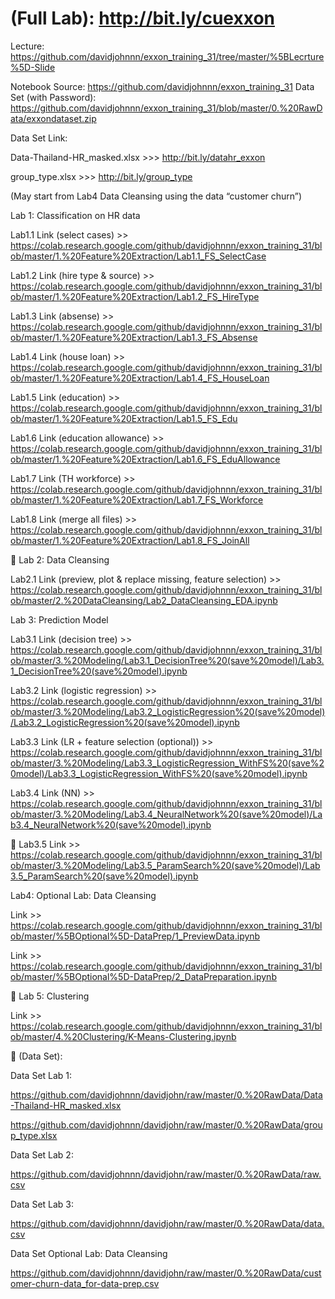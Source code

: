 # (Full Lab): http://bit.ly/cuexxon

Lecture: https://github.com/davidjohnnn/exxon_training_31/tree/master/%5BLecrture%5D-Slide

Notebook Source: https://github.com/davidjohnnn/exxon_training_31
Data Set (with Password): https://github.com/davidjohnnn/exxon_training_31/blob/master/0.%20RawData/exxondataset.zip

Data Set Link:

Data-Thailand-HR_masked.xlsx >>> http://bit.ly/datahr_exxon

group_type.xlsx >>> http://bit.ly/group_type


(May start from Lab4 Data Cleansing using the data “customer churn”)

Lab 1: Classification on HR data

Lab1.1 Link (select cases) >> https://colab.research.google.com/github/davidjohnnn/exxon_training_31/blob/master/1.%20Feature%20Extraction/Lab1.1_FS_SelectCase


Lab1.2 Link (hire type & source) >> https://colab.research.google.com/github/davidjohnnn/exxon_training_31/blob/master/1.%20Feature%20Extraction/Lab1.2_FS_HireType


Lab1.3 Link (absense) >> https://colab.research.google.com/github/davidjohnnn/exxon_training_31/blob/master/1.%20Feature%20Extraction/Lab1.3_FS_Absense


Lab1.4 Link (house loan) >> https://colab.research.google.com/github/davidjohnnn/exxon_training_31/blob/master/1.%20Feature%20Extraction/Lab1.4_FS_HouseLoan


Lab1.5 Link (education) >> https://colab.research.google.com/github/davidjohnnn/exxon_training_31/blob/master/1.%20Feature%20Extraction/Lab1.5_FS_Edu


Lab1.6 Link (education allowance) >> https://colab.research.google.com/github/davidjohnnn/exxon_training_31/blob/master/1.%20Feature%20Extraction/Lab1.6_FS_EduAllowance


Lab1.7 Link (TH workforce) >> https://colab.research.google.com/github/davidjohnnn/exxon_training_31/blob/master/1.%20Feature%20Extraction/Lab1.7_FS_Workforce


Lab1.8 Link (merge all files) >> https://colab.research.google.com/github/davidjohnnn/exxon_training_31/blob/master/1.%20Feature%20Extraction/Lab1.8_FS_JoinAll


Lab 2: Data Cleansing

Lab2.1 Link (preview, plot & replace missing, feature selection) >> https://colab.research.google.com/github/davidjohnnn/exxon_training_31/blob/master/2.%20DataCleansing/Lab2_DataCleansing_EDA.ipynb


Lab 3: Prediction Model

Lab3.1 Link (decision tree) >> https://colab.research.google.com/github/davidjohnnn/exxon_training_31/blob/master/3.%20Modeling/Lab3.1_DecisionTree%20(save%20model)/Lab3.1_DecisionTree%20(save%20model).ipynb


Lab3.2 Link (logistic regression) >> https://colab.research.google.com/github/davidjohnnn/exxon_training_31/blob/master/3.%20Modeling/Lab3.2_LogisticRegression%20(save%20model)/Lab3.2_LogisticRegression%20(save%20model).ipynb


Lab3.3 Link (LR + feature selection (optional)) >> https://colab.research.google.com/github/davidjohnnn/exxon_training_31/blob/master/3.%20Modeling/Lab3.3_LogisticRegression_WithFS%20(save%20model)/Lab3.3_LogisticRegression_WithFS%20(save%20model).ipynb


Lab3.4 Link (NN) >> https://colab.research.google.com/github/davidjohnnn/exxon_training_31/blob/master/3.%20Modeling/Lab3.4_NeuralNetwork%20(save%20model)/Lab3.4_NeuralNetwork%20(save%20model).ipynb



Lab3.5 Link >> https://colab.research.google.com/github/davidjohnnn/exxon_training_31/blob/master/3.%20Modeling/Lab3.5_ParamSearch%20(save%20model)/Lab3.5_ParamSearch%20(save%20model).ipynb


Lab4: Optional Lab: Data Cleansing

Link >> https://colab.research.google.com/github/davidjohnnn/exxon_training_31/blob/master/%5BOptional%5D-DataPrep/1_PreviewData.ipynb


Link >> https://colab.research.google.com/github/davidjohnnn/exxon_training_31/blob/master/%5BOptional%5D-DataPrep/2_DataPreparation.ipynb


Lab 5: Clustering

Link >> https://colab.research.google.com/github/davidjohnnn/exxon_training_31/blob/master/4.%20Clustering/K-Means-Clustering.ipynb



(Data Set):

Data Set Lab 1:

https://github.com/davidjohnnn/davidjohn/raw/master/0.%20RawData/Data-Thailand-HR_masked.xlsx


https://github.com/davidjohnnn/davidjohn/raw/master/0.%20RawData/group_type.xlsx


Data Set Lab 2:

https://github.com/davidjohnnn/davidjohn/raw/master/0.%20RawData/raw.csv


Data Set Lab 3:

https://github.com/davidjohnnn/davidjohn/raw/master/0.%20RawData/data.csv


Data Set Optional Lab: Data Cleansing

https://github.com/davidjohnnn/davidjohn/raw/master/0.%20RawData/customer-churn-data_for-data-prep.csv
